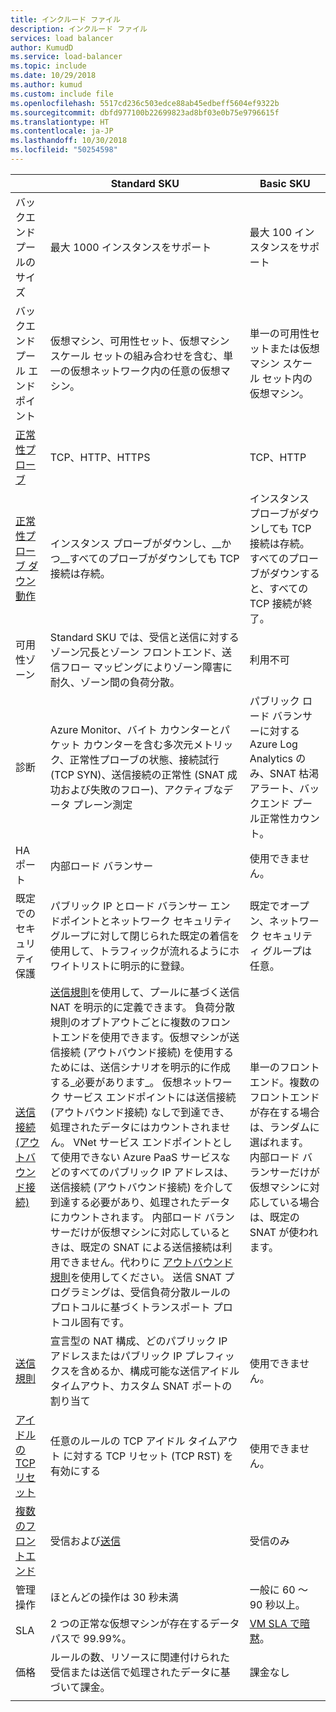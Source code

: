 ```yaml
---
title: インクルード ファイル
description: インクルード ファイル
services: load balancer
author: KumudD
ms.service: load-balancer
ms.topic: include
ms.date: 10/29/2018
ms.author: kumud
ms.custom: include file
ms.openlocfilehash: 5517cd236c503edce88ab45edbeff5604ef9322b
ms.sourcegitcommit: dbfd977100b22699823ad8bf03e0b75e9796615f
ms.translationtype: HT
ms.contentlocale: ja-JP
ms.lasthandoff: 10/30/2018
ms.locfileid: "50254598"
---
```

| | Standard SKU | Basic SKU |
| --- | --- | --- |
| バックエンド プールのサイズ | 最大 1000 インスタンスをサポート | 最大 100 インスタンスをサポート |
| バックエンド プール エンドポイント | 仮想マシン、可用性セット、仮想マシン スケール セットの組み合わせを含む、単一の仮想ネットワーク内の任意の仮想マシン。 | 単一の可用性セットまたは仮想マシン スケール セット内の仮想マシン。 |
| [正常性プローブ](../articles/load-balancer/load-balancer-custom-probe-overview.md#types) | TCP、HTTP、HTTPS | TCP、HTTP |
| [正常性プローブ ダウン動作](../articles/load-balancer/load-balancer-custom-probe-overview.md#probedown) | インスタンス プローブがダウンし、__かつ__すべてのプローブがダウンしても TCP 接続は存続。 | インスタンス プローブがダウンしても TCP 接続は存続。 すべてのプローブがダウンすると、すべての TCP 接続が終了。 |
| 可用性ゾーン | Standard SKU では、受信と送信に対するゾーン冗長とゾーン フロントエンド、送信フロー マッピングによりゾーン障害に耐久、ゾーン間の負荷分散。 | 利用不可 |
| 診断 | Azure Monitor、バイト カウンターとパケット カウンターを含む多次元メトリック、正常性プローブの状態、接続試行 (TCP SYN)、送信接続の正常性 (SNAT 成功および失敗のフロー)、アクティブなデータ プレーン測定 | パブリック ロード バランサーに対する Azure Log Analytics のみ、SNAT 枯渇アラート、バックエンド プール正常性カウント。 |
| HA ポート | 内部ロード バランサー | 使用できません。 |
| 既定でのセキュリティ保護 | パブリック IP とロード バランサー エンドポイントとネットワーク セキュリティ グループに対して閉じられた既定の着信を使用して、トラフィックが流れるようにホワイトリストに明示的に登録。 | 既定でオープン、ネットワーク セキュリティ グループは任意。 |
| [送信接続 (アウトバウンド接続)](../articles/load-balancer/load-balancer-outbound-connections.md) | [送信規則](../articles/load-balancer/load-balancer-outbound-rules-overview.md)を使用して、プールに基づく送信 NAT を明示的に定義できます。 負荷分散規則のオプトアウトごとに複数のフロントエンドを使用できます。仮想マシンが送信接続 (アウトバウンド接続) を使用するためには、送信シナリオを明示的に作成する_必要があります_。  仮想ネットワーク サービス エンドポイントには送信接続 (アウトバウンド接続) なしで到達でき、処理されたデータにはカウントされません。  VNet サービス エンドポイントとして使用できない Azure PaaS サービスなどのすべてのパブリック IP アドレスは、送信接続 (アウトバウンド接続) を介して到達する必要があり、処理されたデータにカウントされます。 内部ロード バランサーだけが仮想マシンに対応しているときは、既定の SNAT による送信接続は利用できません。代わりに [アウトバウンド規則](../articles/load-balancer/load-balancer-outbound-rules-overview.md)を使用してください。 送信 SNAT プログラミングは、受信負荷分散ルールのプロトコルに基づくトランスポート プロトコル固有です。 | 単一のフロントエンド。複数のフロントエンドが存在する場合は、ランダムに選ばれます。  内部ロード バランサーだけが仮想マシンに対応している場合は、既定の SNAT が使われます。 |
| [送信規則](../articles/load-balancer/load-balancer-outbound-rules-overview.md) | 宣言型の NAT 構成、どのパブリック IP アドレスまたはパブリック IP プレフィックスを含めるか、構成可能な送信アイドル タイムアウト、カスタム SNAT ポートの割り当て | 使用できません。 |
|  [アイドルの TCP リセット](../articles/load-balancer/load-balancer-tcp-reset.md) | 任意のルールの TCP アイドル タイムアウト に対する TCP リセット (TCP RST) を有効にする | 使用できません。 |
| [複数のフロントエンド](../articles/load-balancer/load-balancer-multivip-overview.md) | 受信および[送信](../articles/load-balancer/load-balancer-outbound-connections.md) | 受信のみ |
| 管理操作 | ほとんどの操作は 30 秒未満 | 一般に 60 ～ 90 秒以上。 |
| SLA | 2 つの正常な仮想マシンが存在するデータ パスで 99.99%。 | [VM SLA で暗黙](https://azure.microsoft.com/support/legal/sla/virtual-machines/v1_0/)。 | 
| 価格 | ルールの数、リソースに関連付けられた受信または送信で処理されたデータに基づいて課金。  | 課金なし |
|  |  |  |
